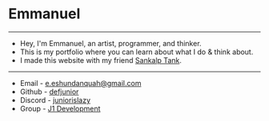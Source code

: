 # Emmanuel
---
- Hey, I'm Emmanuel, an artist, programmer, and thinker.
- This is my portfolio where you can learn about what I do & think about.
- I made this website with my friend [Sankalp Tank](github.com/sankalptank).
---
* Email - [e.eshundanquah@gmail.com](mailto:e.eshundanquah@gmail.com)
* Github - [defjunior](github.com/defjunior)
* Discord - [juniorislazy](discordapp.com/users/232270982495076352)
* Group - [J1 Development](https://www.roblox.com/communities/8847443/J1-Development#!/about)